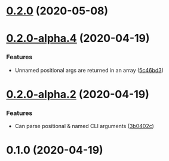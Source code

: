 # [0.2.0](https://github.com/skypilot-dev/parsifal/compare/v0.2.0-alpha.4...v0.2.0) (2020-05-08)



# [0.2.0-alpha.4](https://github.com/skypilot-dev/parsifal/compare/v0.2.0-alpha.2...v0.2.0-alpha.4) (2020-04-19)


### Features

* Unnamed positional args are returned in an array ([5c46bd3](https://github.com/skypilot-dev/parsifal/commit/5c46bd3443eb06de608494d305375ed294da5d83))



# [0.2.0-alpha.2](https://github.com/skypilot-dev/parsifal/compare/v0.1.0...v0.2.0-alpha.2) (2020-04-19)


### Features

* Can parse positional & named CLI arguments ([3b0402c](https://github.com/skypilot-dev/parsifal/commit/3b0402ca4b7a9a394258fb0371ee5e61ab8ee618))



# 0.1.0 (2020-04-19)



